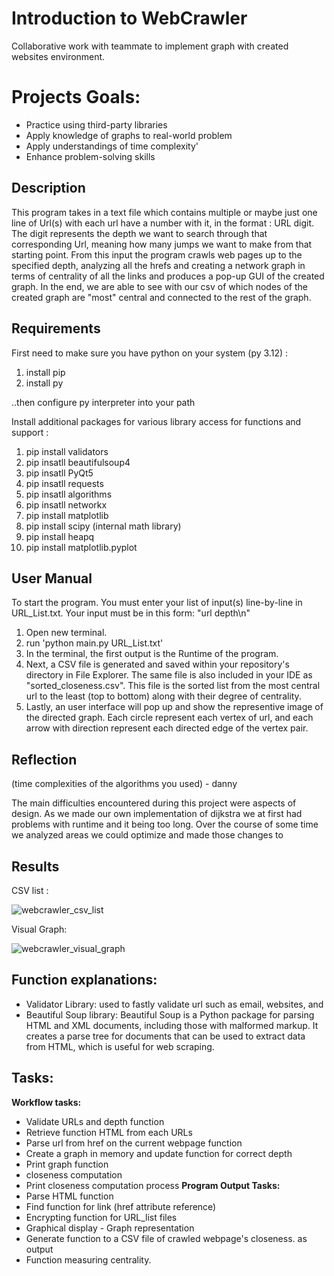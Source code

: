 # Introduction to WebCrawler
Collaborative work with teammate to implement graph with created websites environment. 


# Projects Goals: 
+ Practice using third-party libraries
+ Apply knowledge of graphs to real-world problem
+ Apply understandings of time complexity'
+ Enhance problem-solving skills


## Description

This program takes in a text file which contains multiple or maybe just one line of Url(s) with each url have a number with it, in the format : URL digit. The digit
represents the depth we want to search through that corresponding Url, meaning how many jumps we want to make from that starting point. From this input the program crawls web pages up to the specified depth, analyzing all the hrefs and creating a network graph in terms of centrality of all the links and produces a pop-up GUI of the created graph. In the end, we are able to see with our csv of which nodes of the created graph are "most" central and connected to the rest of the graph.

## Requirements

First need to make sure you have python on your system (py 3.12) :

1. install pip 
2. install py

..then configure py interpreter into your path

Install additional packages for various library access for functions and support :

1. pip install validators 
2. pip insatll beautifulsoup4
3. pip insatll PyQt5
4. pip insatll requests
5. pip insatll algorithms
6. pip insatll networkx
7. pip install matplotlib
8. pip install scipy (internal math library)
9. pip install heapq
10. pip install matplotlib.pyplot


## User Manual

To start the program. You must enter your list of input(s) line-by-line in URL_List.txt. Your input must be in this form:
        "url depth\n"

1. Open new terminal. 
2. run 'python main.py URL_List.txt'
3. In the terminal, the first output is the Runtime of the program.
4. Next, a CSV file is generated and saved within your repository's directory in File Explorer. The same file is also included in your IDE as "sorted_closeness.csv". This file is the sorted list from the most central url to the least (top to bottom) along with their degree of centrality. 
5. Lastly, an user interface will pop up and show the representive image of the directed graph. Each circle represent each vertex of url, and each arrow with direction represent each directed edge of the vertex pair.


## Reflection

(time complexities of the algorithms you used) - danny

The main difficulties encountered during this project were aspects of design. As we made our own implementation of dijkstra we at first had problems with runtime and it being too long. 
Over the course of some time we analyzed areas we could optimize and made those changes to 

## Results

CSV list : 


![webcrawler_csv_list](https://github.com/DANNY130/WebCrawler/assets/97262216/003713ad-556a-45fd-a896-564ee97650af)



Visual Graph: 


![webcrawler_visual_graph](https://github.com/DANNY130/WebCrawler/assets/97262216/a79cedfe-d3f5-407e-9bbf-8f2d32fb77ac)


## Function explanations:
+ Validator Library: used to fastly validate url such as email, websites, and
+ Beautiful Soup library: Beautiful Soup is a Python package for parsing HTML and XML documents, including those with malformed markup. It creates a parse tree for documents that can be used to extract data from HTML, which is useful for web scraping.


## Tasks:
**Workflow tasks:**
+ Validate URLs and depth function
+ Retrieve function HTML from each URLs
+ Parse url from href on the current webpage function 
+ Create a graph in memory and update function for correct depth 
+ Print graph function
+ closeness computation 
+ Print closeness computation process
**Program Output Tasks:**
+ Parse HTML function
+ Find function for link (href attribute reference) 
+ Encrypting function for URL_list files
+ Graphical display - Graph representation 
+ Generate function to a CSV file of crawled webpage's closeness. as output
+ Function measuring centrality.